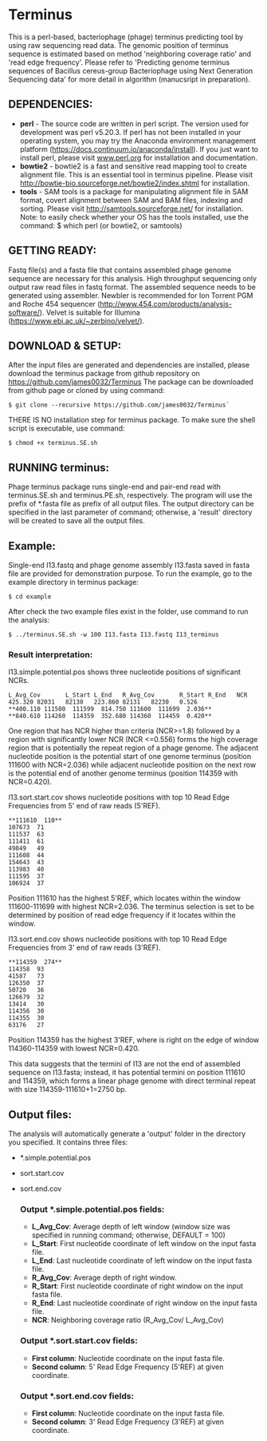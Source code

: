 # Terminus

This is a perl-based, bacteriophage (phage) terminus predicting tool by using raw sequencing read data.
The genomic position of terminus sequence is estimated based on method 'neighboring coverage ratio' and 
'read edge frequency'. Please refer to 'Predicting genome terminus sequences of Bacillus cereus-group 
Bacteriophage using Next Generation Sequencing data' for more detail in algorithm (manucsript in preparation).

## DEPENDENCIES:
- **perl** -         The source code are written in perl script. The version used for development was perl v5.20.3. 
                  If perl has not been installed in your operating system, you may try the Anaconda environment 
                  management platform (https://docs.continuum.io/anaconda/install). 
                  If you just want to install perl, please visit www.perl.org for installation and documentation. 
- **bowtie2** -      bowtie2 is a fast and sensitive read mapping tool to create alignment file. 
                  This is an essential tool in terminus pipeline. 
                  Please visit http://bowtie-bio.sourceforge.net/bowtie2/index.shtml for installation. 
- **tools** -    SAM tools is a package for manipulating alignment file in SAM format, covert alignment 
                  between SAM and BAM files, indexing and sorting. 
                  Please visit http://samtools.sourceforge.net/ for installation. 
  Note: to easily check whether your OS has the tools installed, use the command:
  $ which perl (or bowtie2, or samtools)


## GETTING READY:
Fastq file(s) and a fasta file that contains assembled phage genome sequence are necessary for this analysis.
High throughput sequencing only output raw read files in fastq format. The assembled sequence needs to be generated
using assembler. 
Newbler is recommended for Ion Torrent PGM and Roche 454 sequencer (http://www.454.com/products/analysis-software/). 
Velvet is suitable for Illumina (https://www.ebi.ac.uk/~zerbino/velvet/).


## DOWNLOAD & SETUP:
After the input files are generated and dependencies are installed, please download the terminus package from
github repository on https://github.com/james0032/Terminus
The package can be downloaded from github page or cloned by using command:
```
$ git clone --recursive https://github.com/james0032/Terminus`
```
THERE IS NO installation step for terminus package. To make sure the shell script is executable, use command:
```
$ chmod +x terminus.SE.sh
```

## RUNNING terminus:
Phage terminus package runs single-end and pair-end read with terminus.SE.sh and terminus.PE.sh, respectively. 
The program will use the prefix of *.fasta file as prefix of all output files. The output directory can be specified
in the last parameter of command; otherwise, a 'result' directory will be created to save all the output files. 


## Example:
Single-end I13.fastq and phage genome assembly I13.fasta saved in fasta file are provided for demonstration purpose. 
To run the example, go to the example directory in terminus package:
```
$ cd example
```
After check the two example files exist in the folder, use command to run the analysis:
```
$ ../terminus.SE.sh -w 100 I13.fasta I13.fastq I13_terminus
```
### Result interpretation:
 I13.simple.potential.pos shows three nucleotide positions of significant NCRs. 
```
L_Avg_Cov       L_Start L_End   R_Avg_Cov       R_Start R_End   NCR
425.320 82031   82130   223.860 82131   82230   0.526   
**400.110 111500  111599  814.750 111600  111699  2.036**
**840.610 114260  114359  352.680 114360  114459  0.420**
```

 One region that has NCR higher than criteria (NCR>=1.8) followed by a region with significantly lower NCR (NCR <=0.556) forms the high coverage region that is potentially the repeat region of a phage genome. 
 The adjacent nucleotide position is the potential start of one genome terminus (position 111600 with NCR=2.036) while adjacent nucleotide position on the next row is the potential end of another genome terminus (position 114359 with NCR=0.420). 

 I13.sort.start.cov shows nucleotide positions with top 10 Read Edge Frequencies from 5' end of raw reads (5'REF). 
```
**111610  110**
107673  71
111537  63
111411  61
49849   49
111608  44
154643  43
113983  40
111595  37
106924  37
```
 Position 111610 has the highest 5'REF, which locates within the window 111600-111699 with highest NCR=2.036. The terminus selection is set to be determined by position of read edge frequency if it locates within the window. 

 I13.sort.end.cov shows nucleotide positions with top 10 Read Edge Frequencies from 3' end of raw reads (3'REF). 
```
**114359  274**
114358  93
41587   73
126350  37
50720   36
126679  32
13414   30
114356  30
114355  30
63176   27
```
 Position 114359 has the highest 3'REF, where is right on the edge of window 114360-114359 with lowest NCR=0.420. 

 This data suggests that the termini of I13 are not the end of assembled sequence on I13.fasta; instead, it has potential termini on position 111610 and 114359, which forms a linear phage genome with direct terminal repeat with size 114359-111610+1=2750 bp. 

## Output files:
The analysis will automatically generate a 'output' folder in the directory you specified. It contains three files:
- *.simple.potential.pos
- sort.start.cov
- sort.end.cov

  ### Output *.simple.potential.pos fields:
  - **L_Avg_Cov**: Average depth of left window (window size was specified in running command; otherwise, DEFAULT = 100)
  - **L_Start**: First nucleotide coordinate of left window on the input fasta file. 
  - **L_End**: Last nucleotide coordinate of left window on the input fasta file. 
  - **R_Avg_Cov**: Average depth of right window.
  - **R_Start**: First nucleotide coordinate of right window on the input fasta file.
  - **R_End**: Last nucleotide coordinate of right window on the input fasta file. 
  - **NCR**: Neighboring coverage ratio (R_Avg_Cov/ L_Avg_Cov)

  ### Output *.sort.start.cov fields:
  - **First column**: Nucleotide coordinate on the input fasta file.
  - **Second column**: 5' Read Edge Frequency (5'REF) at given coordinate. 
  
  ### Output *.sort.end.cov fields:
  - **First column**: Nucleotide coordinate on the input fasta file.
  - **Second column**: 3' Read Edge Frequency (3'REF) at given coordinate. 

